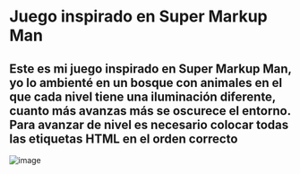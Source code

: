 # Juego inspirado en Super Markup Man
## Este es mi juego inspirado en Super Markup Man, yo lo ambienté en un bosque con animales en el que cada nivel tiene una iluminación diferente, cuanto más avanzas más se oscurece el entorno. Para avanzar de nivel es necesario colocar todas las etiquetas HTML en el orden correcto
![image](https://github.com/user-attachments/assets/021452b3-927b-4d51-bcd5-9da5f5ad83aa)
